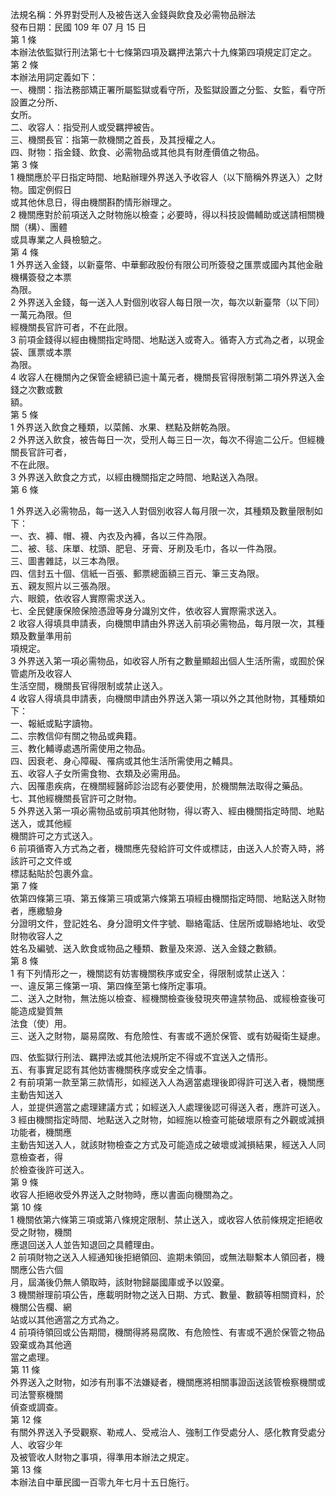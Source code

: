 法規名稱：外界對受刑人及被告送入金錢與飲食及必需物品辦法  
發布日期：民國 109 年 07 月 15 日  
第 1 條  
本辦法依監獄行刑法第七十七條第四項及羈押法第六十九條第四項規定訂定之。  
第 2 條  
本辦法用詞定義如下：  
一、機關：指法務部矯正署所屬監獄或看守所，及監獄設置之分監、女監，看守所設置之分所、  
女所。  
二、收容人：指受刑人或受羈押被告。  
三、機關長官：指第一款機關之首長，及其授權之人。  
四、財物：指金錢、飲食、必需物品或其他具有財產價值之物品。  
第 3 條  
1 機關應於平日指定時間、地點辦理外界送入予收容人（以下簡稱外界送入）之財物。國定例假日  
或其他休息日，得由機關斟酌情形辦理之。  
2 機關應對於前項送入之財物施以檢查；必要時，得以科技設備輔助或送請相關機關（構）、團體  
或具專業之人員檢驗之。  
第 4 條  
1 外界送入金錢，以新臺幣、中華郵政股份有限公司所簽發之匯票或國內其他金融機構簽發之本票  
為限。  
2 外界送入金錢，每一送入人對個別收容人每日限一次，每次以新臺幣（以下同）一萬元為限。但  
經機關長官許可者，不在此限。  
3 前項金錢得以經由機關指定時間、地點送入或寄入。循寄入方式為之者，以現金袋、匯票或本票  
為限。  
4 收容人在機關內之保管金總額已逾十萬元者，機關長官得限制第二項外界送入金錢之次數或數  
額。  
第 5 條  
1 外界送入飲食之種類，以菜餚、水果、糕點及餅乾為限。  
2 外界送入飲食，被告每日一次，受刑人每三日一次，每次不得逾二公斤。但經機關長官許可者，  
不在此限。  
3 外界送入飲食之方式，以經由機關指定之時間、地點送入為限。  
第 6 條  


1 外界送入必需物品，每一送入人對個別收容人每月限一次，其種類及數量限制如下：  
一、衣、褲、帽、襪、內衣及內褲，各以三件為限。  
二、被、毯、床單、枕頭、肥皂、牙膏、牙刷及毛巾，各以一件為限。  
三、圖書雜誌，以三本為限。  
四、信封五十個、信紙一百張、郵票總面額三百元、筆三支為限。  
五、親友照片以三張為限。  
六、眼鏡，依收容人實際需求送入。  
七、全民健康保險保險憑證等身分識別文件，依收容人實際需求送入。  
2 收容人得填具申請表，向機關申請由外界送入前項必需物品，每月限一次，其種類及數量準用前  
項規定。  
3 外界送入第一項必需物品，如收容人所有之數量顯超出個人生活所需，或囿於保管處所及收容人  
生活空間，機關長官得限制或禁止送入。  
4 收容人得填具申請表，向機關申請由外界送入第一項以外之其他財物，其種類如下：  
一、報紙或點字讀物。  
二、宗教信仰有關之物品或典籍。  
三、教化輔導處遇所需使用之物品。  
四、因衰老、身心障礙、罹病或其他生活所需使用之輔具。  
五、收容人子女所需食物、衣類及必需用品。  
六、因罹患疾病，在機關經醫師診治認有必要使用，於機關無法取得之藥品。  
七、其他經機關長官許可之財物。  
5 外界送入第一項必需物品或前項其他財物，得以寄入、經由機關指定時間、地點送入，或其他經  
機關許可之方式送入。  
6 前項循寄入方式為之者，機關應先發給許可文件或標誌，由送入人於寄入時，將該許可之文件或  
標誌黏貼於包裹外盒。  
第 7 條  
依第四條第三項、第五條第三項或第六條第五項經由機關指定時間、地點送入財物者，應繳驗身  
分證明文件，登記姓名、身分證明文件字號、聯絡電話、住居所或聯絡地址、收受財物收容人之  
姓名及編號、送入飲食或物品之種類、數量及來源、送入金錢之數額。  
第 8 條  
1 有下列情形之一，機關認有妨害機關秩序或安全，得限制或禁止送入：  
一、違反第三條第一項、第四條至第七條所定事項。  
二、送入之財物，無法施以檢查、經機關檢查後發現夾帶違禁物品、或經檢查後可能造成變質無  
法食（使）用。  
三、送入之財物，屬易腐敗、有危險性、有害或不適於保管、或有妨礙衛生疑慮。  


四、依監獄行刑法、羈押法或其他法規所定不得或不宜送入之情形。  
五、有事實足認有其他妨害機關秩序或安全之情事。  
2 有前項第一款至第三款情形，如經送入人為適當處理後即得許可送入者，機關應主動告知送入  
人，並提供適當之處理建議方式；如經送入人處理後認可得送入者，應許可送入。  
3 經由機關指定時間、地點送入之財物，如經施以檢查可能破壞原有之外觀或減損功能者，機關應  
主動告知送入人，就該財物檢查之方式及可能造成之破壞或減損結果，經送入人同意檢查者，得  
於檢查後許可送入。  
第 9 條  
收容人拒絕收受外界送入之財物時，應以書面向機關為之。  
第 10 條  
1 機關依第六條第三項或第八條規定限制、禁止送入，或收容人依前條規定拒絕收受之財物，機關  
應退回送入人並告知退回之具體理由。  
2 前項財物之送入人經通知後拒絕領回、逾期未領回，或無法聯繫本人領回者，機關應公告六個  
月，屆滿後仍無人領取時，該財物歸屬國庫或予以毀棄。  
3 機關辦理前項公告，應載明財物之送入日期、方式、數量、數額等相關資料，於機關公告欄、網  
站或以其他適當之方式為之。  
4 前項待領回或公告期間，機關得將易腐敗、有危險性、有害或不適於保管之物品毀棄或為其他適  
當之處理。  
第 11 條  
外界送入之財物，如涉有刑事不法嫌疑者，機關應將相關事證函送該管檢察機關或司法警察機關  
偵查或調查。  
第 12 條  
有關外界送入予受觀察、勒戒人、受戒治人、強制工作受處分人、感化教育受處分人、收容少年  
及被管收人財物之事項，得準用本辦法之規定。  
第 13 條  
本辦法自中華民國一百零九年七月十五日施行。  


